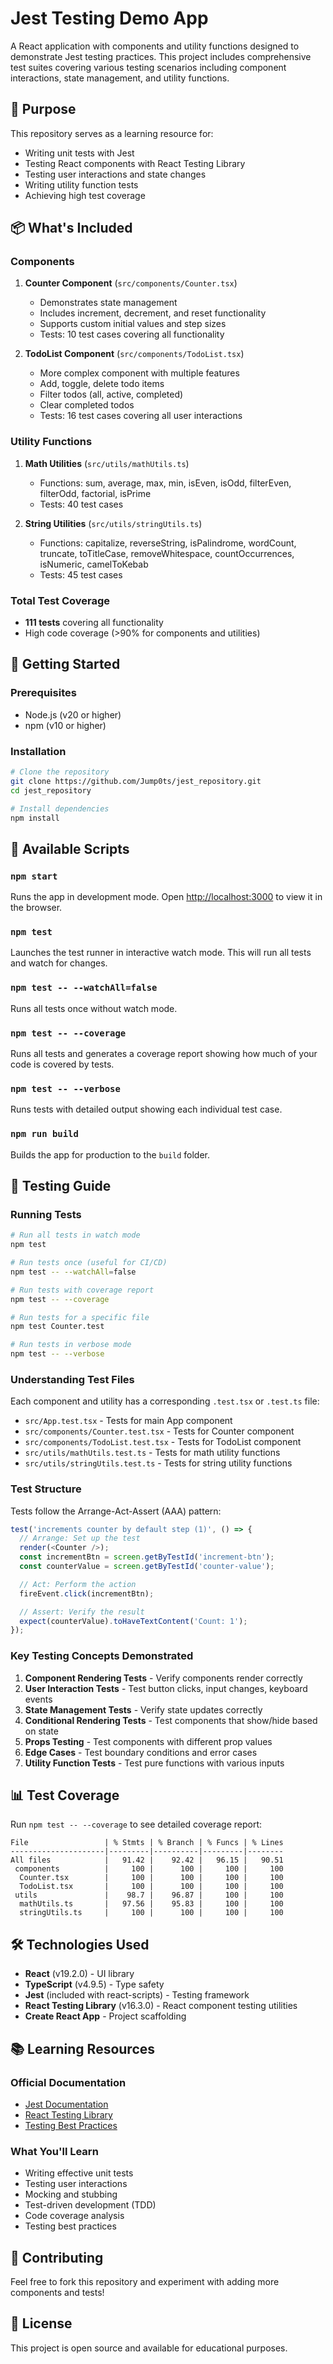 # Jest Testing Demo App

A React application with components and utility functions designed to demonstrate Jest testing practices. This project includes comprehensive test suites covering various testing scenarios including component interactions, state management, and utility functions.

## 🎯 Purpose

This repository serves as a learning resource for:
- Writing unit tests with Jest
- Testing React components with React Testing Library
- Testing user interactions and state changes
- Writing utility function tests
- Achieving high test coverage

## 📦 What's Included

### Components
1. **Counter Component** (`src/components/Counter.tsx`)
   - Demonstrates state management
   - Includes increment, decrement, and reset functionality
   - Supports custom initial values and step sizes
   - Tests: 10 test cases covering all functionality

2. **TodoList Component** (`src/components/TodoList.tsx`)
   - More complex component with multiple features
   - Add, toggle, delete todo items
   - Filter todos (all, active, completed)
   - Clear completed todos
   - Tests: 16 test cases covering all user interactions

### Utility Functions
1. **Math Utilities** (`src/utils/mathUtils.ts`)
   - Functions: sum, average, max, min, isEven, isOdd, filterEven, filterOdd, factorial, isPrime
   - Tests: 40 test cases

2. **String Utilities** (`src/utils/stringUtils.ts`)
   - Functions: capitalize, reverseString, isPalindrome, wordCount, truncate, toTitleCase, removeWhitespace, countOccurrences, isNumeric, camelToKebab
   - Tests: 45 test cases

### Total Test Coverage
- **111 tests** covering all functionality
- High code coverage (>90% for components and utilities)

## 🚀 Getting Started

### Prerequisites
- Node.js (v20 or higher)
- npm (v10 or higher)

### Installation

```bash
# Clone the repository
git clone https://github.com/Jump0ts/jest_repository.git
cd jest_repository

# Install dependencies
npm install
```

## 📝 Available Scripts

### `npm start`
Runs the app in development mode. Open [http://localhost:3000](http://localhost:3000) to view it in the browser.

### `npm test`
Launches the test runner in interactive watch mode. This will run all tests and watch for changes.

### `npm test -- --watchAll=false`
Runs all tests once without watch mode.

### `npm test -- --coverage`
Runs all tests and generates a coverage report showing how much of your code is covered by tests.

### `npm test -- --verbose`
Runs tests with detailed output showing each individual test case.

### `npm run build`
Builds the app for production to the `build` folder.

## 🧪 Testing Guide

### Running Tests

```bash
# Run all tests in watch mode
npm test

# Run tests once (useful for CI/CD)
npm test -- --watchAll=false

# Run tests with coverage report
npm test -- --coverage

# Run tests for a specific file
npm test Counter.test

# Run tests in verbose mode
npm test -- --verbose
```

### Understanding Test Files

Each component and utility has a corresponding `.test.tsx` or `.test.ts` file:

- `src/App.test.tsx` - Tests for main App component
- `src/components/Counter.test.tsx` - Tests for Counter component
- `src/components/TodoList.test.tsx` - Tests for TodoList component
- `src/utils/mathUtils.test.ts` - Tests for math utility functions
- `src/utils/stringUtils.test.ts` - Tests for string utility functions

### Test Structure

Tests follow the Arrange-Act-Assert (AAA) pattern:

```typescript
test('increments counter by default step (1)', () => {
  // Arrange: Set up the test
  render(<Counter />);
  const incrementBtn = screen.getByTestId('increment-btn');
  const counterValue = screen.getByTestId('counter-value');

  // Act: Perform the action
  fireEvent.click(incrementBtn);

  // Assert: Verify the result
  expect(counterValue).toHaveTextContent('Count: 1');
});
```

### Key Testing Concepts Demonstrated

1. **Component Rendering Tests** - Verify components render correctly
2. **User Interaction Tests** - Test button clicks, input changes, keyboard events
3. **State Management Tests** - Verify state updates correctly
4. **Conditional Rendering Tests** - Test components that show/hide based on state
5. **Props Testing** - Test components with different prop values
6. **Edge Cases** - Test boundary conditions and error cases
7. **Utility Function Tests** - Test pure functions with various inputs

## 📊 Test Coverage

Run `npm test -- --coverage` to see detailed coverage report:

```
File                 | % Stmts | % Branch | % Funcs | % Lines
---------------------|---------|----------|---------|--------
All files            |   91.42 |    92.42 |   96.15 |   90.51
 components          |     100 |      100 |     100 |     100
  Counter.tsx        |     100 |      100 |     100 |     100
  TodoList.tsx       |     100 |      100 |     100 |     100
 utils               |    98.7 |    96.87 |     100 |     100
  mathUtils.ts       |   97.56 |    95.83 |     100 |     100
  stringUtils.ts     |     100 |      100 |     100 |     100
```

## 🛠️ Technologies Used

- **React** (v19.2.0) - UI library
- **TypeScript** (v4.9.5) - Type safety
- **Jest** (included with react-scripts) - Testing framework
- **React Testing Library** (v16.3.0) - React component testing utilities
- **Create React App** - Project scaffolding

## 📚 Learning Resources

### Official Documentation
- [Jest Documentation](https://jestjs.io/docs/getting-started)
- [React Testing Library](https://testing-library.com/docs/react-testing-library/intro/)
- [Testing Best Practices](https://kentcdodds.com/blog/common-mistakes-with-react-testing-library)

### What You'll Learn
- Writing effective unit tests
- Testing user interactions
- Mocking and stubbing
- Test-driven development (TDD)
- Code coverage analysis
- Testing best practices

## 🤝 Contributing

Feel free to fork this repository and experiment with adding more components and tests!

## 📄 License

This project is open source and available for educational purposes.

